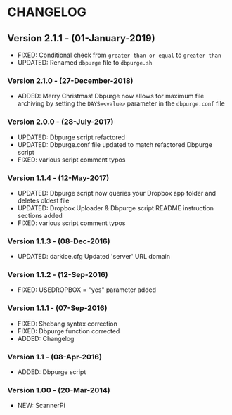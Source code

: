 # CHANGELOG

## Version 2.1.1 - (01-January-2019)
* FIXED: Conditional check from `greater than or equal` to `greater than`
* UPDATED: Renamed `dbpurge` file to `dbpurge.sh` 

### Version 2.1.0 - (27-December-2018)
* ADDED: Merry Christmas! Dbpurge now allows for maximum file archiving by setting the `DAYS=<value>` parameter in the `dbpurge.conf` file 

### Version 2.0.0 - (28-July-2017)
* UPDATED: Dbpurge script refactored
* UPDATED: Dbpurge.conf file updated to match refactored Dbpurge script
* FIXED: various script comment typos

### Version 1.1.4 - (12-May-2017)
* UPDATED: Dbpurge script now queries your Dropbox app folder and deletes oldest file
* UPDATED: Dropbox Uploader & Dbpurge script README instruction sections added
* FIXED: various script comment typos

### Version 1.1.3 - (08-Dec-2016)
* UPDATED: darkice.cfg Updated 'server' URL domain

### Version 1.1.2 - (12-Sep-2016)
* FIXED: USEDROPBOX = "yes" parameter added

### Version 1.1.1 - (07-Sep-2016)
* FIXED: Shebang syntax correction
* FIXED: Dbpurge function corrected
* ADDED: Changelog

### Version 1.1 - (08-Apr-2016)
* ADDED: Dbpurge script

### Version 1.00 - (20-Mar-2014)
* NEW: ScannerPi
